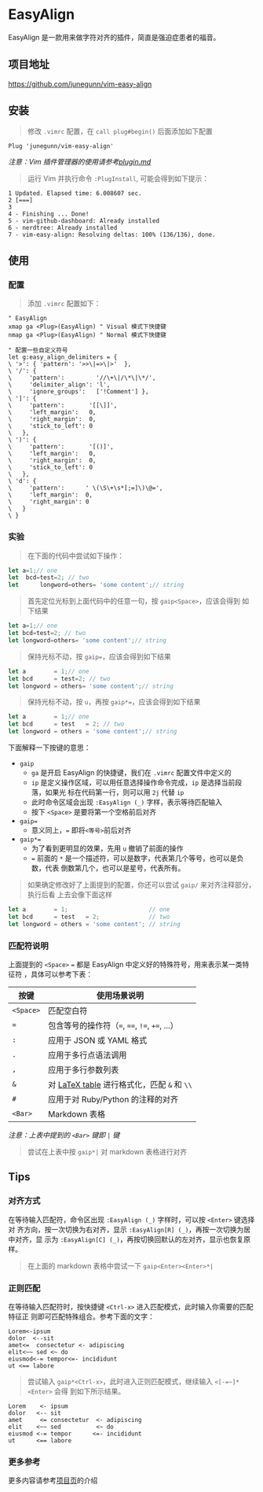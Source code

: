 # EasyAlign

EasyAlign 是一款用来做字符对齐的插件，简直是强迫症患者的福音。

## 项目地址

https://github.com/junegunn/vim-easy-align

## 安装

> 修改 `.vimrc` 配置，在 `call plug#begin()` 后面添加如下配置

```vim
Plug 'junegunn/vim-easy-align'
```

_注意：Vim 插件管理器的使用请参考[plugin.md](../plugin.md#插件管理)_

> 运行 Vim 并执行命令 `:PlugInstall`, 可能会得到如下提示：
>
```
1 Updated. Elapsed time: 6.008607 sec.
2 [===]
3
4 - Finishing ... Done!
5 - vim-github-dashboard: Already installed
6 - nerdtree: Already installed
7 - vim-easy-align: Resolving deltas: 100% (136/136), done.
```

## 使用

### 配置

> 添加 `.vimrc` 配置如下：

```vim
" EasyAlign
xmap ga <Plug>(EasyAlign) " Visual 模式下快捷键
nmap ga <Plug>(EasyAlign) " Normal 模式下快捷键

" 配置一些自定义符号
let g:easy_align_delimiters = {
\ '>': { 'pattern': '>>\|=>\|>'  },
\ '/': {
\     'pattern':         '//\+\|/\*\|\*/',
\     'delimiter_align': 'l',
\     'ignore_groups':   ['!Comment'] },
\ ']': {
\     'pattern':       '[[\]]',
\     'left_margin':   0,
\     'right_margin':  0,
\     'stick_to_left': 0
\   },
\ ')': {
\     'pattern':       '[()]',
\     'left_margin':   0,
\     'right_margin':  0,
\     'stick_to_left': 0
\   },
\ 'd': {
\     'pattern':      ' \(\S\+\s*[;=]\)\@=',
\     'left_margin':  0,
\     'right_margin': 0
\   }
\ }
```

### 实验

> 在下面的代码中尝试如下操作：

```javascript
let a=1;// one
let  bcd=test=2; // two
let      longword=others= 'some content';// string
```

> 首先定位光标到上面代码中的任意一句，按 `gaip<Space>`，应该会得到
> 如下结果

```javascript
let a=1;// one
let bcd=test=2; // two
let longword=others= 'some content';// string
```

> 保持光标不动，按 `gaip=`，应该会得到如下结果

```javascript
let a        = 1;// one
let bcd      = test=2; // two
let longword = others= 'some content';// string
```

> 保持光标不动，按 `u`，再按 `gaip*=`，应该会得到如下结果

```javascript
let a        = 1;// one
let bcd      = test   = 2; // two
let longword = others = 'some content';// string
```

下面解释一下按键的意思：

- `gaip `
  - `ga` 是开启 EasyAlign 的快捷键，我们在 `.vimrc` 配置文件中定义的
  - `ip` 是定义操作区域，可以用任意选择操作命令完成，`ip` 是选择当前段落，如果光
  标在代码第一行，则可以用 `2j` 代替 `ip`
  - 此时命令区域会出现 `:EasyAlign (_)` 字样，表示等待匹配输入
  - 按下 `<Space>` 是要将第一个空格前后对齐
- `gaip=`
  - 意义同上，`=` 即将`<等号>`前后对齐
- `gaip*=`
  - 为了看到更明显的效果，先用 `u` 撤销了前面的操作
  - `=` 前面的  `*` 是一个描述符，可以是数字，代表第几个等号，也可以是负数，代表
  倒数第几个，也可以是星号，代表所有。

> 如果确定修改好了上面提到的配置，你还可以尝试 `gaip/` 来对齐注释部分，执行后看
> 上去会像下面这样

```javascript
let a        = 1;                       // one
let bcd      = test   = 2;              // two
let longword = others = 'some content'; // string
```

### 匹配符说明

上面提到的 `<Space>` `=` 都是 EasyAlign 中定义好的特殊符号，用来表示某一类特征符
，具体可以参考下表：

| 按键 | 使用场景说明 |
| --- | --- |
| `<Space>` | 匹配空白符  |
| `=` | 包含等号的操作符（`=`, `==`, `!=`, `+=`, ...） |
| `:` | 应用于 JSON 或 YAML 格式 |
| `.` | 应用于多行点语法调用 |
| `,` | 应用于多行参数列表 |
| `&` | 对 [LaTeX table](https://en.wikibooks.org/wiki/LaTeX/Tables) 进行格式化，匹配 `&` 和 `\\` |
| `#` | 应用于对 Ruby/Python 的注释的对齐 |
| `<Bar>` | Markdown 表格 |

_注意：上表中提到的 `<Bar>` 键即 `|` 键_

> 尝试在上表中按 `gaip*|` 对 markdown 表格进行对齐

## Tips

### 对齐方式

在等待输入匹配符，命令区出现 `:EasyAlign (_)` 字样时，可以按  `<Enter>` 键选择对
齐方向，按一次切换为右对齐，显示 `:EasyAlign[R] (_)`，再按一次切换为居中对齐，显
示为 `:EasyAlign[C] (_)`，再按切换回默认的左对齐，显示也恢复原样。

> 在上面的 markdown 表格中尝试一下 `gaip<Enter><Enter>*|`

### 正则匹配

在等待输入匹配符时，按快捷键 `<Ctrl-x>` 进入匹配模式，此时输入你需要的匹配特征正
则即可匹配特殊组合。参考下面的文字：

```
Lorem<-ipsum
dolor  <--sit
amet<=  consectetur <- adipiscing
elit<~~ sed <~ do
eiusmod<-= tempor<=- incididunt
ut <== labore
```

> 尝试输入 `gaip*<Ctrl-x>`，此时进入正则匹配模式，继续输入 `<[-=~]*<Enter>` 会得
> 到如下所示结果。

```
Lorem    <- ipsum
dolor   <-- sit
amet     <= consectetur  <- adipiscing
elit    <~~ sed          <~ do
eiusmod <-= tempor      <=- incididunt
ut      <== labore
```

### 更多参考

更多内容请参考[项目页](https://github.com/junegunn/vim-easy-align)的介绍
